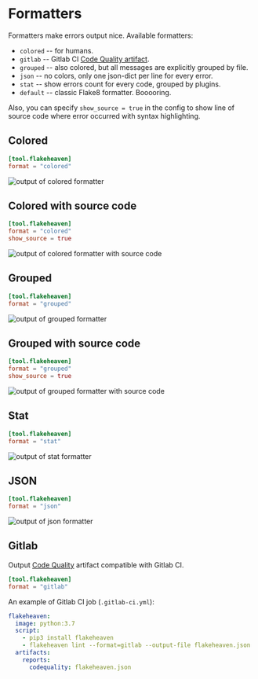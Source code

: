 # Formatters

Formatters make errors output nice. Available formatters:

+ `colored` -- for humans.
+ `gitlab` -- Gitlab CI [Code Quality artifact](https://docs.gitlab.com/ee/user/project/merge_requests/code_quality.html).
+ `grouped` -- also colored, but all messages are explicitly grouped by file.
+ `json` -- no colors, only one json-dict per line for every error.
+ `stat` -- show errors count for every code, grouped by plugins.
+ `default` -- classic Flake8 formatter. Booooring.

Also, you can specify `show_source = true` in the config to show line of source code where error occurred with syntax highlighting.

## Colored

```toml
[tool.flakeheaven]
format = "colored"
```

![output of colored formatter](../assets/colored.png)

## Colored with source code

```toml
[tool.flakeheaven]
format = "colored"
show_source = true
```

![output of colored formatter with source code](../assets/colored-source.png)

## Grouped

```toml
[tool.flakeheaven]
format = "grouped"
```

![output of grouped formatter](../assets/grouped.png)

## Grouped with source code

```toml
[tool.flakeheaven]
format = "grouped"
show_source = true
```

![output of grouped formatter with source code](../assets/grouped-source.png)

## Stat

```toml
[tool.flakeheaven]
format = "stat"
```

![output of stat formatter](../assets/stat.png)

## JSON

```toml
[tool.flakeheaven]
format = "json"
```

![output of json formatter](../assets/json.png)

## Gitlab

Output [Code Quality](https://docs.gitlab.com/ee/user/project/merge_requests/code_quality.html) artifact compatible with Gitlab CI.

```toml
[tool.flakeheaven]
format = "gitlab"
```

An example of Gitlab CI job (`.gitlab-ci.yml`):

```yaml
flakeheaven:
  image: python:3.7
  script:
    - pip3 install flakeheaven
    - flakeheaven lint --format=gitlab --output-file flakeheaven.json
  artifacts:
    reports:
      codequality: flakeheaven.json
```

